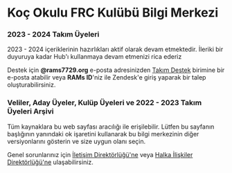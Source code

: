 # Koç Okulu FRC Kulübü Bilgi Merkezi

### 2023 - 2024 Takım Üyeleri
2023 - 2024 içeriklerinin hazırlıkları aktif olarak devam etmektedir. İleriki bir duyuruya kadar Hub'ı kullanmaya devam etmenizi rica ederiz

Destek için **@rams7729.org** e-posta adresinizden [Takım Destek](mailto:team.support@rams7729.org) birimine bir e-posta atabilir veya **RAMs ID**'niz ile Zendesk'e giriş yaparak bir talep oluşturabilirsiniz.

### Veliler, Aday Üyeler, Kulüp Üyeleri ve 2022 - 2023 Takım Üyeleri Arşivi
Tüm kaynaklara bu web sayfası aracılığı ile erişilebilir. Lütfen bu sayfanın başlığının yanındaki ok işaretini kullanarak bu bilgi merkezinin diğer versiyonlarını gösterin ve size uygun olanı seçin.

Genel sorunlarınız için [İletişim Direktörlüğü'ne](mailto:Communications.Directoriate@rams7729.org) veya [Halka İlişkiler Direktörlüğü'ne](mailto:Public.Relations.Directoriate@rams7729.org) ulaşabilirsiniz.